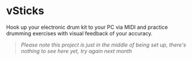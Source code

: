 # vSticks #
Hook up your electronic drum kit to your PC via MIDI and practice drumming exercises with visual feedback of your accuracy.

> _Please note this project is just in the middle of being set up, there's nothing to see here yet, try again next month_
